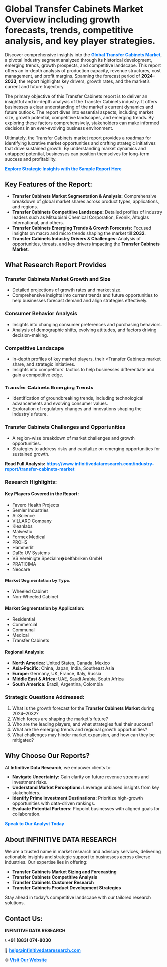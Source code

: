 <h1>Global Transfer Cabinets Market Overview including growth forecasts, trends, competitive analysis, and key player strategies.</h1>
<p>
Discover comprehensive insights into the 
<a href="https://www.infinitivedataresearch.com/industry-report/transfer-cabinets-market" rel="dofollow" style="color: #007BFF; text-decoration: none;"><strong>Global Transfer Cabinets Market</strong></a>, a pivotal industry segment analyzed through its historical development, emerging trends, growth prospects, and competitive landscape. This report offers an in-depth analysis of production capacity, revenue structures, cost management, and profit margins. Spanning the forecast period of <strong>2024–2033</strong>, the report highlights key drivers, growth rates, and the market’s current and future trajectory.
</p>
<p>
The primary objective of this Transfer Cabinets report is to deliver an insightful and in-depth analysis of the Transfer Cabinets industry. It offers businesses a clear understanding of the market's current dynamics and future outlook. The report dives into essential aspects, including market size, growth potential, competitive landscapes, and emerging trends. By exploring these factors comprehensively, stakeholders can make informed decisions in an ever-evolving business environment.
</p>
<p>
Ultimately, the Transfer Cabinets market report provides a roadmap for identifying lucrative market opportunities and crafting strategic initiatives that drive sustained growth. By understanding market dynamics and untapped potential, businesses can position themselves for long-term success and profitability.
</p>
<p>
<a href="https://www.infinitivedataresearch.com/request-sample/reportId=110350" style="color: #007BFF; text-decoration: none;"><strong>Explore Strategic Insights with the Sample Report Here</strong></a>
</p>

<h2>Key Features of the Report:</h2>
<ul>
<li><strong>Transfer Cabinets Market Segmentation & Analysis:</strong> Comprehensive breakdown of global market shares across product types, applications, and regions.</li>
<li><strong>Transfer Cabinets Competitive Landscape:</strong> Detailed profiles of industry leaders such as Mitsubishi Chemical Corporation, Evonik, Altuglas International, and others.</li>
<li><strong>Transfer Cabinets Emerging Trends & Growth Forecasts:</strong> Focused insights on macro and micro trends shaping the market till <strong>2032</strong>.</li>
<li><strong>Transfer Cabinets Industry Drivers & Challenges:</strong> Analysis of opportunities, threats, and key drivers impacting the <strong>Transfer Cabinets Market</strong>.</li>
</ul>

<h2>What Research Report Provides</h2>
<h3>Transfer Cabinets Market Growth and Size</h3>
<ul>
<li>Detailed projections of growth rates and market size.</li>
<li>Comprehensive insights into current trends and future opportunities to help businesses forecast demand and align strategies effectively.</li>
</ul>

<h3>Consumer Behavior Analysis</h3>
<ul>
<li>Insights into changing consumer preferences and purchasing behaviors.</li>
<li>Analysis of demographic shifts, evolving attitudes, and factors driving decision-making.</li>
</ul>

<h3>Competitive Landscape</h3>
<ul>
<li>In-depth profiles of key market players, their >Transfer Cabinets market share, and strategic initiatives.</li>
<li>Insights into competitors' tactics to help businesses differentiate and gain a competitive edge.</li>
</ul>

<h3>Transfer Cabinets Emerging Trends</h3>
<ul>
<li>Identification of groundbreaking trends, including technological advancements and evolving consumer values.</li>
<li>Exploration of regulatory changes and innovations shaping the industry's future.</li>
</ul>

<h3>Transfer Cabinets Challenges and Opportunities</h3>
<ul>
<li>A region-wise breakdown of market challenges and growth opportunities.</li>
<li>Strategies to address risks and capitalize on emerging opportunities for sustained growth.</li>
</ul>
<p><strong>Read Full Analysis:</strong> <a href="https://www.infinitivedataresearch.com/industry-report/transfer-cabinets-market" rel="dofollow" style="color: #007BFF; text-decoration: none;"><strong>https://www.infinitivedataresearch.com/industry-report/transfer-cabinets-market</strong></a></p>
<h3>Research Highlights:</h3>
<h4>Key Players Covered in the Report:</h4>
<ul><li>Favero Health Projects</li><li>Semler Industries</li><li>AirScience</li><li>VILLARD Company</li><li>Kleanlabs</li><li>Malvestio</li><li>Formex Medical</li><li>PROHS</li><li>Hammerlit</li><li>DaRo UV Systems</li><li>VS Vereinigte Spezialm�belfabriken GmbH</li><li>PRATICIMA</li><li>Neocare</li></ul>
<h4>Market Segmentation by Type:</h4>
<ul><li>Wheeled Cabinet</li><li>Non-Wheeled Cabinet</li></ul>
<h4>Market Segmentation by Application:</h4>
<ul><li>Residential</li><li>Commercial</li><li>Communal</li><li>Medical</li><li>Transfer Cabinets</li></ul>

<h4>Regional Analysis:</h4>
<ul>
<li><strong>North America:</strong> United States, Canada, Mexico</li>
<li><strong>Asia-Pacific:</strong> China, Japan, India, Southeast Asia</li>
<li><strong>Europe:</strong> Germany, UK, France, Italy, Russia</li>
<li><strong>Middle East & Africa:</strong> UAE, Saudi Arabia, South Africa</li>
<li><strong>South America:</strong> Brazil, Argentina, Colombia</li>
</ul>

<h3>Strategic Questions Addressed:</h3>
<ol>
<li>What is the growth forecast for the <strong>Transfer Cabinets Market</strong> during 2024–2032?</li>
<li>Which forces are shaping the market's future?</li>
<li>Who are the leading players, and what strategies fuel their success?</li>
<li>What are the emerging trends and regional growth opportunities?</li>
<li>What challenges may hinder market expansion, and how can they be mitigated?</li>
</ol>

<h2>Why Choose Our Reports?</h2>
<p>At <strong>Infinitive Data Research</strong>, we empower clients to:</p>
<ul>
<li><strong>Navigate Uncertainty:</strong> Gain clarity on future revenue streams and investment risks.</li>
<li><strong>Understand Market Perceptions:</strong> Leverage unbiased insights from key stakeholders.</li>
<li><strong>Identify Prime Investment Destinations:</strong> Prioritize high-growth opportunities with data-driven rankings.</li>
<li><strong>Evaluate Potential Partners:</strong> Pinpoint businesses with aligned goals for collaboration.</li>
</ul>
<p><a href="https://www.infinitivedataresearch.com/industry-report/transfer-cabinets-market" rel="dofollow" style="color: #007BFF; text-decoration: none;"><strong>Speak to Our Analyst Today</strong></a></p>

<h2>About INFINITIVE DATA RESEARCH</h2>
<p>We are a trusted name in market research and advisory services, delivering actionable insights and strategic support to businesses across diverse industries. Our expertise lies in offering:</p>
<ul>
<li><strong>Transfer Cabinets Market Sizing and Forecasting</strong></li>
<li><strong>Transfer Cabinets Competitive Analysis</strong></li>
<li><strong>Transfer Cabinets Customer Research</strong></li>
<li><strong>Transfer Cabinets Product Development Strategies</strong></li>
</ul>
<p>Stay ahead in today’s competitive landscape with our tailored research solutions.</p>

<h2>Contact Us:</h2>
<p><strong>INFINITIVE DATA RESEARCH</strong></p>
<p>📞 <strong>+91 (883) 074-8030</strong></p>
<p>📧 <strong><a href="mailto:help@infinitivedataresearch.com" style="color: #007BFF;">help@infinitivedataresearch.com</a></strong></p>
<p>🌐 <strong><a href="https://www.infinitivedataresearch.com" rel="dofollow" style="color: #007BFF;">Visit Our Website</a></strong></p>